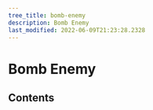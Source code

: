 ```yaml
---
tree_title: bomb-enemy
description: Bomb Enemy
last_modified: 2022-06-09T21:23:28.2328
---
```


# Bomb Enemy

## Contents
